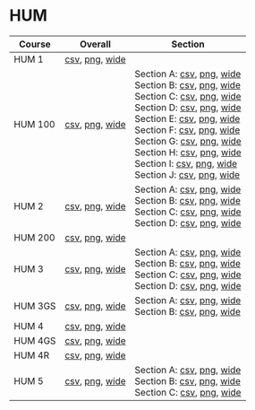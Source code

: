# HUM

| Course | Overall | Section |
| ------ | ------- | ------- |
| HUM 1 | [csv](https://github.com/UCSD-Historical-Enrollment-Data/2024Fall/blob/main/overall/HUM%201.csv), [png](https://raw.githubusercontent.com/UCSD-Historical-Enrollment-Data/2024Fall/main/plot_overall/HUM%201.png), [wide](https://raw.githubusercontent.com/UCSD-Historical-Enrollment-Data/2024Fall/main/plot_overall_wide/HUM%201.png) |  |
| HUM 100 | [csv](https://github.com/UCSD-Historical-Enrollment-Data/2024Fall/blob/main/overall/HUM%20100.csv), [png](https://raw.githubusercontent.com/UCSD-Historical-Enrollment-Data/2024Fall/main/plot_overall/HUM%20100.png), [wide](https://raw.githubusercontent.com/UCSD-Historical-Enrollment-Data/2024Fall/main/plot_overall_wide/HUM%20100.png) | Section A: [csv](https://github.com/UCSD-Historical-Enrollment-Data/2024Fall/blob/main/section/HUM%20100_A.csv), [png](https://raw.githubusercontent.com/UCSD-Historical-Enrollment-Data/2024Fall/main/plot_section/HUM%20100_A.png), [wide](https://raw.githubusercontent.com/UCSD-Historical-Enrollment-Data/2024Fall/main/plot_section_wide/HUM%20100_A.png)<br>Section B: [csv](https://github.com/UCSD-Historical-Enrollment-Data/2024Fall/blob/main/section/HUM%20100_B.csv), [png](https://raw.githubusercontent.com/UCSD-Historical-Enrollment-Data/2024Fall/main/plot_section/HUM%20100_B.png), [wide](https://raw.githubusercontent.com/UCSD-Historical-Enrollment-Data/2024Fall/main/plot_section_wide/HUM%20100_B.png)<br>Section C: [csv](https://github.com/UCSD-Historical-Enrollment-Data/2024Fall/blob/main/section/HUM%20100_C.csv), [png](https://raw.githubusercontent.com/UCSD-Historical-Enrollment-Data/2024Fall/main/plot_section/HUM%20100_C.png), [wide](https://raw.githubusercontent.com/UCSD-Historical-Enrollment-Data/2024Fall/main/plot_section_wide/HUM%20100_C.png)<br>Section D: [csv](https://github.com/UCSD-Historical-Enrollment-Data/2024Fall/blob/main/section/HUM%20100_D.csv), [png](https://raw.githubusercontent.com/UCSD-Historical-Enrollment-Data/2024Fall/main/plot_section/HUM%20100_D.png), [wide](https://raw.githubusercontent.com/UCSD-Historical-Enrollment-Data/2024Fall/main/plot_section_wide/HUM%20100_D.png)<br>Section E: [csv](https://github.com/UCSD-Historical-Enrollment-Data/2024Fall/blob/main/section/HUM%20100_E.csv), [png](https://raw.githubusercontent.com/UCSD-Historical-Enrollment-Data/2024Fall/main/plot_section/HUM%20100_E.png), [wide](https://raw.githubusercontent.com/UCSD-Historical-Enrollment-Data/2024Fall/main/plot_section_wide/HUM%20100_E.png)<br>Section F: [csv](https://github.com/UCSD-Historical-Enrollment-Data/2024Fall/blob/main/section/HUM%20100_F.csv), [png](https://raw.githubusercontent.com/UCSD-Historical-Enrollment-Data/2024Fall/main/plot_section/HUM%20100_F.png), [wide](https://raw.githubusercontent.com/UCSD-Historical-Enrollment-Data/2024Fall/main/plot_section_wide/HUM%20100_F.png)<br>Section G: [csv](https://github.com/UCSD-Historical-Enrollment-Data/2024Fall/blob/main/section/HUM%20100_G.csv), [png](https://raw.githubusercontent.com/UCSD-Historical-Enrollment-Data/2024Fall/main/plot_section/HUM%20100_G.png), [wide](https://raw.githubusercontent.com/UCSD-Historical-Enrollment-Data/2024Fall/main/plot_section_wide/HUM%20100_G.png)<br>Section H: [csv](https://github.com/UCSD-Historical-Enrollment-Data/2024Fall/blob/main/section/HUM%20100_H.csv), [png](https://raw.githubusercontent.com/UCSD-Historical-Enrollment-Data/2024Fall/main/plot_section/HUM%20100_H.png), [wide](https://raw.githubusercontent.com/UCSD-Historical-Enrollment-Data/2024Fall/main/plot_section_wide/HUM%20100_H.png)<br>Section I: [csv](https://github.com/UCSD-Historical-Enrollment-Data/2024Fall/blob/main/section/HUM%20100_I.csv), [png](https://raw.githubusercontent.com/UCSD-Historical-Enrollment-Data/2024Fall/main/plot_section/HUM%20100_I.png), [wide](https://raw.githubusercontent.com/UCSD-Historical-Enrollment-Data/2024Fall/main/plot_section_wide/HUM%20100_I.png)<br>Section J: [csv](https://github.com/UCSD-Historical-Enrollment-Data/2024Fall/blob/main/section/HUM%20100_J.csv), [png](https://raw.githubusercontent.com/UCSD-Historical-Enrollment-Data/2024Fall/main/plot_section/HUM%20100_J.png), [wide](https://raw.githubusercontent.com/UCSD-Historical-Enrollment-Data/2024Fall/main/plot_section_wide/HUM%20100_J.png) |
| HUM 2 | [csv](https://github.com/UCSD-Historical-Enrollment-Data/2024Fall/blob/main/overall/HUM%202.csv), [png](https://raw.githubusercontent.com/UCSD-Historical-Enrollment-Data/2024Fall/main/plot_overall/HUM%202.png), [wide](https://raw.githubusercontent.com/UCSD-Historical-Enrollment-Data/2024Fall/main/plot_overall_wide/HUM%202.png) | Section A: [csv](https://github.com/UCSD-Historical-Enrollment-Data/2024Fall/blob/main/section/HUM%202_A.csv), [png](https://raw.githubusercontent.com/UCSD-Historical-Enrollment-Data/2024Fall/main/plot_section/HUM%202_A.png), [wide](https://raw.githubusercontent.com/UCSD-Historical-Enrollment-Data/2024Fall/main/plot_section_wide/HUM%202_A.png)<br>Section B: [csv](https://github.com/UCSD-Historical-Enrollment-Data/2024Fall/blob/main/section/HUM%202_B.csv), [png](https://raw.githubusercontent.com/UCSD-Historical-Enrollment-Data/2024Fall/main/plot_section/HUM%202_B.png), [wide](https://raw.githubusercontent.com/UCSD-Historical-Enrollment-Data/2024Fall/main/plot_section_wide/HUM%202_B.png)<br>Section C: [csv](https://github.com/UCSD-Historical-Enrollment-Data/2024Fall/blob/main/section/HUM%202_C.csv), [png](https://raw.githubusercontent.com/UCSD-Historical-Enrollment-Data/2024Fall/main/plot_section/HUM%202_C.png), [wide](https://raw.githubusercontent.com/UCSD-Historical-Enrollment-Data/2024Fall/main/plot_section_wide/HUM%202_C.png)<br>Section D: [csv](https://github.com/UCSD-Historical-Enrollment-Data/2024Fall/blob/main/section/HUM%202_D.csv), [png](https://raw.githubusercontent.com/UCSD-Historical-Enrollment-Data/2024Fall/main/plot_section/HUM%202_D.png), [wide](https://raw.githubusercontent.com/UCSD-Historical-Enrollment-Data/2024Fall/main/plot_section_wide/HUM%202_D.png) |
| HUM 200 | [csv](https://github.com/UCSD-Historical-Enrollment-Data/2024Fall/blob/main/overall/HUM%20200.csv), [png](https://raw.githubusercontent.com/UCSD-Historical-Enrollment-Data/2024Fall/main/plot_overall/HUM%20200.png), [wide](https://raw.githubusercontent.com/UCSD-Historical-Enrollment-Data/2024Fall/main/plot_overall_wide/HUM%20200.png) |  |
| HUM 3 | [csv](https://github.com/UCSD-Historical-Enrollment-Data/2024Fall/blob/main/overall/HUM%203.csv), [png](https://raw.githubusercontent.com/UCSD-Historical-Enrollment-Data/2024Fall/main/plot_overall/HUM%203.png), [wide](https://raw.githubusercontent.com/UCSD-Historical-Enrollment-Data/2024Fall/main/plot_overall_wide/HUM%203.png) | Section A: [csv](https://github.com/UCSD-Historical-Enrollment-Data/2024Fall/blob/main/section/HUM%203_A.csv), [png](https://raw.githubusercontent.com/UCSD-Historical-Enrollment-Data/2024Fall/main/plot_section/HUM%203_A.png), [wide](https://raw.githubusercontent.com/UCSD-Historical-Enrollment-Data/2024Fall/main/plot_section_wide/HUM%203_A.png)<br>Section B: [csv](https://github.com/UCSD-Historical-Enrollment-Data/2024Fall/blob/main/section/HUM%203_B.csv), [png](https://raw.githubusercontent.com/UCSD-Historical-Enrollment-Data/2024Fall/main/plot_section/HUM%203_B.png), [wide](https://raw.githubusercontent.com/UCSD-Historical-Enrollment-Data/2024Fall/main/plot_section_wide/HUM%203_B.png)<br>Section C: [csv](https://github.com/UCSD-Historical-Enrollment-Data/2024Fall/blob/main/section/HUM%203_C.csv), [png](https://raw.githubusercontent.com/UCSD-Historical-Enrollment-Data/2024Fall/main/plot_section/HUM%203_C.png), [wide](https://raw.githubusercontent.com/UCSD-Historical-Enrollment-Data/2024Fall/main/plot_section_wide/HUM%203_C.png)<br>Section D: [csv](https://github.com/UCSD-Historical-Enrollment-Data/2024Fall/blob/main/section/HUM%203_D.csv), [png](https://raw.githubusercontent.com/UCSD-Historical-Enrollment-Data/2024Fall/main/plot_section/HUM%203_D.png), [wide](https://raw.githubusercontent.com/UCSD-Historical-Enrollment-Data/2024Fall/main/plot_section_wide/HUM%203_D.png) |
| HUM 3GS | [csv](https://github.com/UCSD-Historical-Enrollment-Data/2024Fall/blob/main/overall/HUM%203GS.csv), [png](https://raw.githubusercontent.com/UCSD-Historical-Enrollment-Data/2024Fall/main/plot_overall/HUM%203GS.png), [wide](https://raw.githubusercontent.com/UCSD-Historical-Enrollment-Data/2024Fall/main/plot_overall_wide/HUM%203GS.png) | Section A: [csv](https://github.com/UCSD-Historical-Enrollment-Data/2024Fall/blob/main/section/HUM%203GS_A.csv), [png](https://raw.githubusercontent.com/UCSD-Historical-Enrollment-Data/2024Fall/main/plot_section/HUM%203GS_A.png), [wide](https://raw.githubusercontent.com/UCSD-Historical-Enrollment-Data/2024Fall/main/plot_section_wide/HUM%203GS_A.png)<br>Section B: [csv](https://github.com/UCSD-Historical-Enrollment-Data/2024Fall/blob/main/section/HUM%203GS_B.csv), [png](https://raw.githubusercontent.com/UCSD-Historical-Enrollment-Data/2024Fall/main/plot_section/HUM%203GS_B.png), [wide](https://raw.githubusercontent.com/UCSD-Historical-Enrollment-Data/2024Fall/main/plot_section_wide/HUM%203GS_B.png) |
| HUM 4 | [csv](https://github.com/UCSD-Historical-Enrollment-Data/2024Fall/blob/main/overall/HUM%204.csv), [png](https://raw.githubusercontent.com/UCSD-Historical-Enrollment-Data/2024Fall/main/plot_overall/HUM%204.png), [wide](https://raw.githubusercontent.com/UCSD-Historical-Enrollment-Data/2024Fall/main/plot_overall_wide/HUM%204.png) |  |
| HUM 4GS | [csv](https://github.com/UCSD-Historical-Enrollment-Data/2024Fall/blob/main/overall/HUM%204GS.csv), [png](https://raw.githubusercontent.com/UCSD-Historical-Enrollment-Data/2024Fall/main/plot_overall/HUM%204GS.png), [wide](https://raw.githubusercontent.com/UCSD-Historical-Enrollment-Data/2024Fall/main/plot_overall_wide/HUM%204GS.png) |  |
| HUM 4R | [csv](https://github.com/UCSD-Historical-Enrollment-Data/2024Fall/blob/main/overall/HUM%204R.csv), [png](https://raw.githubusercontent.com/UCSD-Historical-Enrollment-Data/2024Fall/main/plot_overall/HUM%204R.png), [wide](https://raw.githubusercontent.com/UCSD-Historical-Enrollment-Data/2024Fall/main/plot_overall_wide/HUM%204R.png) |  |
| HUM 5 | [csv](https://github.com/UCSD-Historical-Enrollment-Data/2024Fall/blob/main/overall/HUM%205.csv), [png](https://raw.githubusercontent.com/UCSD-Historical-Enrollment-Data/2024Fall/main/plot_overall/HUM%205.png), [wide](https://raw.githubusercontent.com/UCSD-Historical-Enrollment-Data/2024Fall/main/plot_overall_wide/HUM%205.png) | Section A: [csv](https://github.com/UCSD-Historical-Enrollment-Data/2024Fall/blob/main/section/HUM%205_A.csv), [png](https://raw.githubusercontent.com/UCSD-Historical-Enrollment-Data/2024Fall/main/plot_section/HUM%205_A.png), [wide](https://raw.githubusercontent.com/UCSD-Historical-Enrollment-Data/2024Fall/main/plot_section_wide/HUM%205_A.png)<br>Section B: [csv](https://github.com/UCSD-Historical-Enrollment-Data/2024Fall/blob/main/section/HUM%205_B.csv), [png](https://raw.githubusercontent.com/UCSD-Historical-Enrollment-Data/2024Fall/main/plot_section/HUM%205_B.png), [wide](https://raw.githubusercontent.com/UCSD-Historical-Enrollment-Data/2024Fall/main/plot_section_wide/HUM%205_B.png)<br>Section C: [csv](https://github.com/UCSD-Historical-Enrollment-Data/2024Fall/blob/main/section/HUM%205_C.csv), [png](https://raw.githubusercontent.com/UCSD-Historical-Enrollment-Data/2024Fall/main/plot_section/HUM%205_C.png), [wide](https://raw.githubusercontent.com/UCSD-Historical-Enrollment-Data/2024Fall/main/plot_section_wide/HUM%205_C.png) |
